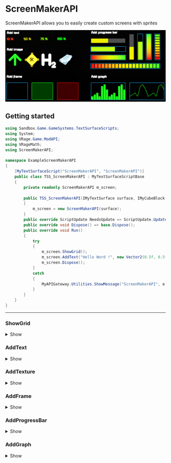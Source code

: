 # ScreenMakerAPI

ScreenMakerAPI allows you to easily create custom screens with sprites

![ScreenMakerAPI](/Images/ScreenMakerAPI.jpg)

## Getting started

```C#
using Sandbox.Game.GameSystems.TextSurfaceScripts;
using System;
using VRage.Game.ModAPI;
using VRageMath;
using ScreenMakerAPI;

namespace ExampleScreenMakerAPI
{
    [MyTextSurfaceScript("ScreenMakerAPI", "ScreenMakerAPI")]
    public class TSS_ScreenMakerAPI : MyTextSurfaceScriptBase
    {
        private readonly ScreenMakerAPI m_screen;
        
        public TSS_ScreenMakerAPI(IMyTextSurface surface, IMyCubeBlock block, Vector2 size) : base(surface, block, size)
        {
            m_screen = new ScreenMakerAPI(surface);
        }
        public override ScriptUpdate NeedsUpdate => ScriptUpdate.Update100;
        public override void Dispose() => base.Dispose();
        public override void Run()
        {
            try
            {
                m_screen.ShowGrid();
                m_screen.AddText("Hello Word !", new Vector2(0.5f, 0.5f), 1.0f, TextAlignment.CENTER, "White", new Color(120, 120, 120));
                m_screen.Dispose();
            }
            catch
            {
                MyAPIGateway.Utilities.ShowMessage("ScreenMakerAPI", e.Message);
            }
        }
    }
}
```

***

### ShowGrid

<details>

<summary>Show</summary>

`ShowGrid(pixel)`

`bool pixel` show ratio or pixel (default: ratio)

```C#
ShowGrid();
```

![ShowGrid](/Images/ShowGrid.jpg)

</details>

### AddText

<details>

<summary>Show</summary>

`AddText(text, pos, size, align, fontId, color1, color2, ratio)`

`string text` custom text

`Vector2 pos` position on screen (ratio between 0 to 1 or pixel)

`float size` text size

`string fontId` font Id

`TextAlignment align` alignment

`Color color1` Primary color

`Color color2` Secondary color

`float ratio` ratio between 0 to 1 to calc color with color1 and color2

```C#
AddText("Hello Word !", new Vector2(0.5f, 0.5f), 1.0f, TextAlignment.CENTER, "White", new Color(255, 0, 0), new Color(0, 255, 0), 0.5f);
```

</details>

### AddTexture

<details>

<summary>Show</summary>

`AddTexture(sprite, pos, size, align, orient, color1, color2, ratio, preserveTextureRatio, testSprite)`

`string sprite` texture name

`Vector2 pos` position on screen (ratio between 0 to 1 or pixel)

`Vector2 size` size on screen (ratio between 0 to 1 or pixel)

`float orient` orientation in degre

`TextAlignment align` alignment

`Color color1` Primary color

`Color color2` Secondary color

`float ratio` ratio between 0 to 1 to calc color with color1 and color2

`bool preserveTextureRatio` true if screen width is greater than height

`bool testSprite` true if you want to raise an exception if the sprite does not exist

```C#
AddTexture("", new Vector2(0.5f, 0.5f), new Vector2(0.5f, 0.5f);
```

</details>

### AddFrame

<details>

<summary>Show</summary>

`AddFrame(pos, size, align, color1, color2, ratio, background)`

`Vector2 pos` position on screen (ratio between 0 to 1 or pixel)

`Vector2 size` size on screen (ratio between 0 to 1 or pixel)

`TextAlignment align` alignment

`Color color1` Primary color

`Color color2` Secondary color

`float ratio` ratio between 0 to 1 to calc color with color1 and color2

`bool background` transparent background linked to the defined color

```C#
AddFrame(new Vector2(0.5f, 0.5f), new Vector2(0.5f, 0.5f), new Color(0, 100, 220), true);
```

</details>

### AddProgressBar

<details>

<summary>Show</summary>

`AddProgressBar(pos, size, align, gradient, tiles, space, color1, color2, ratio, bordercol, backcol)`

`Vector2 pos` position on screen (ratio between 0 to 1 or pixel)

`Vector2 size` size on screen (ratio between 0 to 1 or pixel)

`TextAlignment align` alignment

`bool gradient` false = simple colored bar, true = gradient color bar

`int tiles` number of tiles for gradient

`int space` white space between tiles

`Color color1` Primary color

`Color color2` Secondary color

`float ratio` ratio between 0 to 1 to calc color with color1 and color2

`Color bordercol` add colored frame

`Color backcol` add colored background

```C#
AddProgressBar(new Vector2(0.5f, 0.5f), new Vector2(0.8f, 0.05f), new Color(255, 0, 0), new Color(0, 255, 0), 1.0f, bordercol: new Color(0, 100, 220));
```

</details>

### AddGraph

<details>

<summary>Show</summary>

`AddGraphBar(pos, size, values, align, histogram, space, color1, bordercol)`

`Vector2 pos` position on screen (ratio between 0 to 1 or pixel)

`Vector2 size` size on screen (ratio between 0 to 1 or pixel)

`List<float> values` ratio list

`TextAlignment align` alignment

`bool histogram` show histogram or line

`int spcae` white space between histogram bar

`Color color1` graph color

`Color bordercol` add colored frame

```C#
var RatioList = new List<float>() { 0.2f, 0.34f, 0.5f, 0.25f, 0.8f, 0.95f, 0.6f, 0.4f, 0.3f, 0.1f};
AddGraph(new Vector2(0.5f, 0.5f), new Vector2(0.6f, 0.3f), RatioList, Color.White, bordercol: new Color(0, 100, 220));
```

</details>
